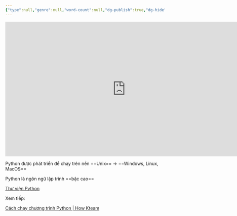 ```yaml
---
{"type":null,"genre":null,"word-count":null,"dg-publish":true,"dg-hide":true,"author":"howkteam.com","tags":["python","kteam","basic"],"title":"01. Giới thiệu ngôn ngữ lập trình Python","permalink":"/01-gioi-thieu-ngon-ngu-lap-trinh-python/","hide":true,"dgPassFrontmatter":true}
---
```


<iframe width="758" height="426" src="https://www.youtube.com/embed/NZj6LI5a9vc" title="[Khóa học lập trình Python cơ bản] - Bài 1: Giới thiệu ngôn ngữ lập trình Python | HowKteam" frameborder="0" allow="accelerometer; autoplay; clipboard-write; encrypted-media; gyroscope; picture-in-picture; web-share" allowfullscreen></iframe>

Python được phát triển để chạy trên nền ==Unix== → ==Windows, Linux, MacOS== <!--SR:!2023-08-26,1,230-->

Python là ngôn ngữ lập trình ==bậc cao== <!--SR:!2023-08-26,1,230-->

[Thư viện Python](https://pypi.python.org)

Xem tiếp:

[Cách chạy chương trình Python | How Kteam](https://howkteam.vn/course/lap-trinh-python-co-ban/cach-chay-chuong-trinh-python-1537)


